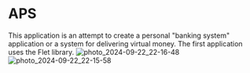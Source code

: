 # APS
This application is an attempt to create a personal "banking system" application or a system for delivering virtual money. 
The first application uses the Flet library.
![photo_2024-09-22_22-16-48](https://github.com/user-attachments/assets/8bf3011b-adf0-4763-a712-d4e758638dc7)
![photo_2024-09-22_22-15-58](https://github.com/user-attachments/assets/1016b696-2eb2-477c-9e76-e7da36ae851a)
